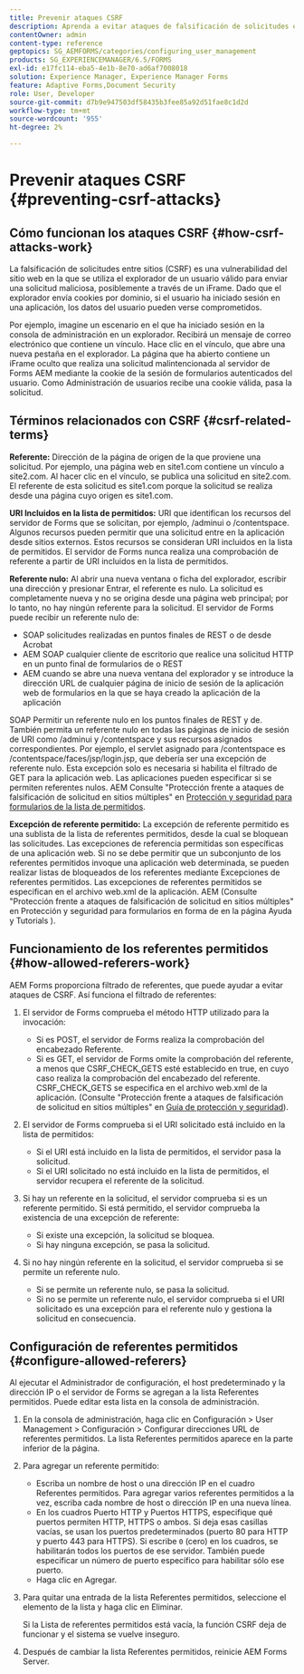 ```yaml
---
title: Prevenir ataques CSRF
description: Aprenda a evitar ataques de falsificación de solicitudes entre sitios (CSRF) y a salvaguardar los datos de usuario de verse comprometidos.
contentOwner: admin
content-type: reference
geptopics: SG_AEMFORMS/categories/configuring_user_management
products: SG_EXPERIENCEMANAGER/6.5/FORMS
exl-id: e17fc114-eba5-4e1b-8e70-ad6af7008018
solution: Experience Manager, Experience Manager Forms
feature: Adaptive Forms,Document Security
role: User, Developer
source-git-commit: d7b9e947503df58435b3fee85a92d51fae8c1d2d
workflow-type: tm+mt
source-wordcount: '955'
ht-degree: 2%

---
```


# Prevenir ataques CSRF {#preventing-csrf-attacks}

## Cómo funcionan los ataques CSRF {#how-csrf-attacks-work}

La falsificación de solicitudes entre sitios (CSRF) es una vulnerabilidad del sitio web en la que se utiliza el explorador de un usuario válido para enviar una solicitud maliciosa, posiblemente a través de un iFrame. Dado que el explorador envía cookies por dominio, si el usuario ha iniciado sesión en una aplicación, los datos del usuario pueden verse comprometidos.

Por ejemplo, imagine un escenario en el que ha iniciado sesión en la consola de administración en un explorador. Recibirá un mensaje de correo electrónico que contiene un vínculo. Hace clic en el vínculo, que abre una nueva pestaña en el explorador. La página que ha abierto contiene un iFrame oculto que realiza una solicitud malintencionada al servidor de Forms AEM mediante la cookie de la sesión de formularios autenticados del usuario. Como Administración de usuarios recibe una cookie válida, pasa la solicitud.

## Términos relacionados con CSRF {#csrf-related-terms}

**Referente:** Dirección de la página de origen de la que proviene una solicitud. Por ejemplo, una página web en site1.com contiene un vínculo a site2.com. Al hacer clic en el vínculo, se publica una solicitud en site2.com. El referente de esta solicitud es site1.com porque la solicitud se realiza desde una página cuyo origen es site1.com.

**URI Incluidos en la lista de permitidos:** URI que identifican los recursos del servidor de Forms que se solicitan, por ejemplo, /adminui o /contentspace. Algunos recursos pueden permitir que una solicitud entre en la aplicación desde sitios externos. Estos recursos se consideran URI incluidos en la lista de permitidos. El servidor de Forms nunca realiza una comprobación de referente a partir de URI incluidos en la lista de permitidos.

**Referente nulo:** Al abrir una nueva ventana o ficha del explorador, escribir una dirección y presionar Entrar, el referente es nulo. La solicitud es completamente nueva y no se origina desde una página web principal; por lo tanto, no hay ningún referente para la solicitud. El servidor de Forms puede recibir un referente nulo de:

* SOAP solicitudes realizadas en puntos finales de REST o de desde Acrobat
* AEM SOAP cualquier cliente de escritorio que realice una solicitud HTTP en un punto final de formularios de o REST
* AEM cuando se abre una nueva ventana del explorador y se introduce la dirección URL de cualquier página de inicio de sesión de la aplicación web de formularios en la que se haya creado la aplicación de la aplicación

SOAP Permitir un referente nulo en los puntos finales de REST y de. También permita un referente nulo en todas las páginas de inicio de sesión de URI como /adminui y /contentspace y sus recursos asignados correspondientes. Por ejemplo, el servlet asignado para /contentspace es /contentspace/faces/jsp/login.jsp, que debería ser una excepción de referente nulo. Esta excepción solo es necesaria si habilita el filtrado de GET para la aplicación web. Las aplicaciones pueden especificar si se permiten referentes nulos. AEM Consulte &quot;Protección frente a ataques de falsificación de solicitud en sitios múltiples&quot; en [Protección y seguridad para formularios de la lista de permitidos](https://help.adobe.com/en_US/livecycle/11.0/HardeningSecurity/index.html).

**Excepción de referente permitido:** La excepción de referente permitido es una sublista de la lista de referentes permitidos, desde la cual se bloquean las solicitudes. Las excepciones de referencia permitidas son específicas de una aplicación web. Si no se debe permitir que un subconjunto de los referentes permitidos invoque una aplicación web determinada, se pueden realizar listas de bloqueados de los referentes mediante Excepciones de referentes permitidos. Las excepciones de referentes permitidos se especifican en el archivo web.xml de la aplicación. AEM (Consulte &quot;Protección frente a ataques de falsificación de solicitud en sitios múltiples&quot; en Protección y seguridad para formularios en forma de en la página Ayuda y Tutorials ).

## Funcionamiento de los referentes permitidos {#how-allowed-referers-work}

AEM Forms proporciona filtrado de referentes, que puede ayudar a evitar ataques de CSRF. Así funciona el filtrado de referentes:

1. El servidor de Forms comprueba el método HTTP utilizado para la invocación:

   * Si es POST, el servidor de Forms realiza la comprobación del encabezado Referente.
   * Si es GET, el servidor de Forms omite la comprobación del referente, a menos que CSRF_CHECK_GETS esté establecido en true, en cuyo caso realiza la comprobación del encabezado del referente. CSRF_CHECK_GETS se especifica en el archivo web.xml de la aplicación. (Consulte &quot;Protección frente a ataques de falsificación de solicitud en sitios múltiples&quot; en [Guía de protección y seguridad](https://help.adobe.com/en_US/livecycle/11.0/HardeningSecurity/index.html)).

1. El servidor de Forms comprueba si el URI solicitado está incluido en la lista de permitidos:

   * Si el URI está incluido en la lista de permitidos, el servidor pasa la solicitud.
   * Si el URI solicitado no está incluido en la lista de permitidos, el servidor recupera el referente de la solicitud.

1. Si hay un referente en la solicitud, el servidor comprueba si es un referente permitido. Si está permitido, el servidor comprueba la existencia de una excepción de referente:

   * Si existe una excepción, la solicitud se bloquea.
   * Si hay ninguna excepción, se pasa la solicitud.

1. Si no hay ningún referente en la solicitud, el servidor comprueba si se permite un referente nulo.

   * Si se permite un referente nulo, se pasa la solicitud.
   * Si no se permite un referente nulo, el servidor comprueba si el URI solicitado es una excepción para el referente nulo y gestiona la solicitud en consecuencia.

## Configuración de referentes permitidos {#configure-allowed-referers}

Al ejecutar el Administrador de configuración, el host predeterminado y la dirección IP o el servidor de Forms se agregan a la lista Referentes permitidos. Puede editar esta lista en la consola de administración.

1. En la consola de administración, haga clic en Configuración > User Management > Configuración > Configurar direcciones URL de referentes permitidos. La lista Referentes permitidos aparece en la parte inferior de la página.
1. Para agregar un referente permitido:

   * Escriba un nombre de host o una dirección IP en el cuadro Referentes permitidos. Para agregar varios referentes permitidos a la vez, escriba cada nombre de host o dirección IP en una nueva línea.
   * En los cuadros Puerto HTTP y Puertos HTTPS, especifique qué puertos permiten HTTP, HTTPS o ambos. Si deja esas casillas vacías, se usan los puertos predeterminados (puerto 80 para HTTP y puerto 443 para HTTPS). Si escribe `0` (cero) en los cuadros, se habilitarán todos los puertos de ese servidor. También puede especificar un número de puerto específico para habilitar sólo ese puerto.
   * Haga clic en Agregar.

1. Para quitar una entrada de la lista Referentes permitidos, seleccione el elemento de la lista y haga clic en Eliminar.

   Si la Lista de referentes permitidos está vacía, la función CSRF deja de funcionar y el sistema se vuelve inseguro.

1. Después de cambiar la lista Referentes permitidos, reinicie AEM Forms Server.

